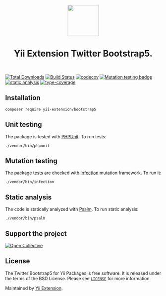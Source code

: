 <p align="center">
    <a href="https://github.com/yii-extension" target="_blank">
        <img src="https://lh3.googleusercontent.com/ehSTPnXqrkk0M3U-UPCjC0fty9K6lgykK2WOUA2nUHp8gIkRjeTN8z8SABlkvcvR-9PIrboxIvPGujPgWebLQeHHgX7yLUoxFSduiZrTog6WoZLiAvqcTR1QTPVRmns2tYjACpp7EQ=w2400" height="100px">
    </a>
    <h1 align="center">Yii Extension Twitter Bootstrap5.</h1>
    <br>
</p>

[![Total Downloads](https://poser.pugx.org/yii-extension/bootstrap5/downloads.png)](https://packagist.org/packages/yii-extension/bootstrap5)
[![Build Status](https://github.com/yii-extension/bootstrap5/workflows/build/badge.svg)](https://github.com/yii-extension/bootstrap5/actions?query=workflow%3Abuild)
[![codecov](https://codecov.io/gh/yii-extension/bootstrap5/branch/main/graph/badge.svg?token=KB6T5KMGED)](https://codecov.io/gh/yii-extension/bootstrap5)
[![Mutation testing badge](https://img.shields.io/endpoint?style=flat&url=https://badge-api.stryker-mutator.io/github.com/yii-extension/bootstrap5/master)](https://dashboard.stryker-mutator.io/reports/github.com/yii-extension/bootstrap5/master)
[![static analysis](https://github.com/yii-extension/bootstrap5/workflows/static%20analysis/badge.svg)](https://github.com/yii-extension/bootstrap5/actions?query=workflow%3A%22static+analysis%22)
[![type-coverage](https://shepherd.dev/github/yii-extension/bootstrap5/coverage.svg)](https://shepherd.dev/github/yii-extension/bootstrap5)


## Installation

```shell
composer require yii-extension/bootstrap5
```

## Unit testing

The package is tested with [PHPUnit](https://phpunit.de/). To run tests:

```shell
./vendor/bin/phpunit
```

## Mutation testing

The package tests are checked with [Infection](https://infection.github.io/) mutation framework. To run it:

```shell
./vendor/bin/infection
```

## Static analysis

The code is statically analyzed with [Psalm](https://psalm.dev/docs). To run static analysis:

```shell
./vendor/bin/psalm
```

## Support the project

[![Open Collective](https://img.shields.io/badge/Open%20Collective-sponsor-7eadf1?logo=open%20collective&logoColor=7eadf1&labelColor=555555)](https://opencollective.com/yiisoft)

## License

The Twitter Bootstrap5 for Yii Packages is free software. It is released under the terms of the BSD License.
Please see [`LICENSE`](./LICENSE.md) for more information.

Maintained by [Yii Extension](https://github.com/yii-extension).
